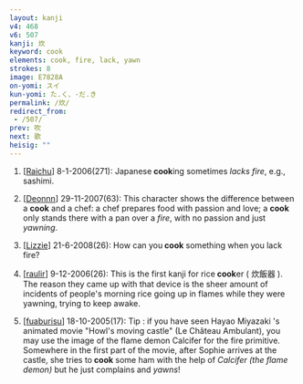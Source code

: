 ```yaml
---
layout: kanji
v4: 468
v6: 507
kanji: 炊
keyword: cook
elements: cook, fire, lack, yawn
strokes: 8
image: E7828A
on-yomi: スイ
kun-yomi: た.く、-だ.き
permalink: /炊/
redirect_from:
 - /507/
prev: 吹
next: 歌
heisig: ""
---
```


1) [<a href="http://kanji.koohii.com/profile/Raichu">Raichu</a>] 8-1-2006(271): Japanese<strong> cook</strong>ing sometimes <em>lacks</em> <em>fire</em>, e.g., sashimi.

2) [<a href="http://kanji.koohii.com/profile/Deonnn">Deonnn</a>] 29-11-2007(63): This character shows the difference between a <strong>cook</strong> and a chef: a chef prepares food with passion and love; a <strong>cook</strong> only stands there with a pan over a <em>fire</em>, with no passion and just <em>yawning</em>.

3) [<a href="http://kanji.koohii.com/profile/Lizzie">Lizzie</a>] 21-6-2008(26): How can you<strong> cook</strong> something when you lack fire?

4) [<a href="http://kanji.koohii.com/profile/raulir">raulir</a>] 9-12-2006(26): This is the first kanji for rice<strong> cook</strong>er ( 炊飯器 ). The reason they came up with that device is the sheer amount of incidents of people&#039;s morning rice going up in flames while they were yawning, trying to keep awake.

5) [<a href="http://kanji.koohii.com/profile/fuaburisu">fuaburisu</a>] 18-10-2005(17): Tip : if you have seen Hayao Miyazaki &#039;s animated movie &quot;Howl&#039;s moving castle&quot; (Le Château Ambulant), you may use the image of the flame demon Calcifer for the fire primitive. Somewhere in the first part of the movie, after Sophie arrives at the castle, she tries to<strong> cook</strong> some ham with the help of <em>Calcifer (the flame demon)</em> but he just complains and <em>yawns</em>!

